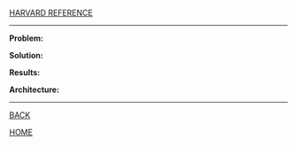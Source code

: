 [HARVARD REFERENCE](URL)

---

**Problem:** 

**Solution:** 

**Results:** 

**Architecture:**

---

[BACK](../index.md)

[HOME](../README.md)